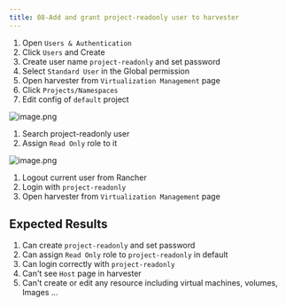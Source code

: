 ```yaml
---
title: 08-Add and grant project-readonly user to harvester
---
```

1. Open `Users & Authentication` 
1. Click `Users` and Create
1. Create user name `project-readonly` and set password
1. Select `Standard User` in the Global permission
1. Open harvester from `Virtualization Management` page
1. Click `Projects/Namespaces`
1. Edit config of `default` project

![image.png](https://images.zenhubusercontent.com/61519853321ea20d65443929/25221ce8-909a-4532-85d0-5a1912528f37)

1. Search project-readonly user
1.  Assign `Read Only` role to it

![image.png](https://images.zenhubusercontent.com/61519853321ea20d65443929/0effd0f6-6e20-4415-801b-03c4c6294a24)

1. Logout current user from Rancher 
1. Login with `project-readonly`
1. Open harvester from `Virtualization Management` page

## Expected Results
1. Can create `project-readonly` and set password
1. Can assign `Read Only` role to `project-readonly` in default
1. Can login correctly with `project-readonly`
1. Can't see `Host` page in harvester
1. Can't create or edit any resource including virtual machines, volumes, Images ...